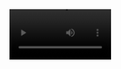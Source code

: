 <video src='https://www.youtube.com/watch?v=UDnXLvgNBeU)https://www.youtube.com/watch?v=UDnXLvgNBeU' width=180/>
